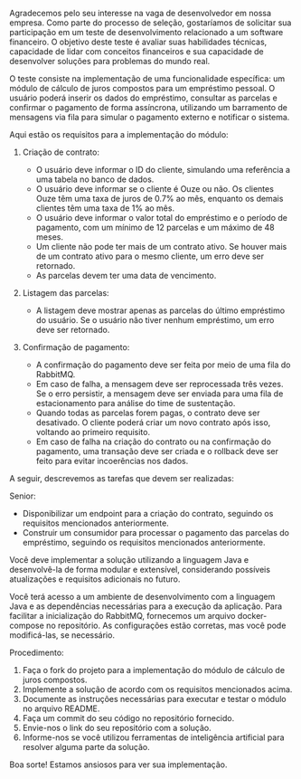 Agradecemos pelo seu interesse na vaga de desenvolvedor em nossa empresa. Como parte do processo de seleção, gostaríamos de solicitar sua participação em um teste de desenvolvimento relacionado a um software financeiro. O objetivo deste teste é avaliar suas habilidades técnicas, capacidade de lidar com conceitos financeiros e sua capacidade de desenvolver soluções para problemas do mundo real.

O teste consiste na implementação de uma funcionalidade específica: um módulo de cálculo de juros compostos para um empréstimo pessoal. O usuário poderá inserir os dados do empréstimo, consultar as parcelas e confirmar o pagamento de forma assíncrona, utilizando um barramento de mensagens via fila para simular o pagamento externo e notificar o sistema.

Aqui estão os requisitos para a implementação do módulo:

1. Criação de contrato:
    - O usuário deve informar o ID do cliente, simulando uma referência a uma tabela no banco de dados.
    - O usuário deve informar se o cliente é Ouze ou não. Os clientes Ouze têm uma taxa de juros de 0.7% ao mês, enquanto os demais clientes têm uma taxa de 1% ao mês.
    - O usuário deve informar o valor total do empréstimo e o período de pagamento, com um mínimo de 12 parcelas e um máximo de 48 meses.
    - Um cliente não pode ter mais de um contrato ativo. Se houver mais de um contrato ativo para o mesmo cliente, um erro deve ser retornado.
    - As parcelas devem ter uma data de vencimento.

2. Listagem das parcelas:
    - A listagem deve mostrar apenas as parcelas do último empréstimo do usuário. Se o usuário não tiver nenhum empréstimo, um erro deve ser retornado.

3. Confirmação de pagamento:
    - A confirmação do pagamento deve ser feita por meio de uma fila do RabbitMQ.
    - Em caso de falha, a mensagem deve ser reprocessada três vezes. Se o erro persistir, a mensagem deve ser enviada para uma fila de estacionamento para análise do time de sustentação.
    - Quando todas as parcelas forem pagas, o contrato deve ser desativado. O cliente poderá criar um novo contrato após isso, voltando ao primeiro requisito.
    - Em caso de falha na criação do contrato ou na confirmação do pagamento, uma transação deve ser criada e o rollback deve ser feito para evitar incoerências nos dados.

A seguir, descrevemos as tarefas que devem ser realizadas:

Senior:
- Disponibilizar um endpoint para a criação do contrato, seguindo os requisitos mencionados anteriormente.
- Construir um consumidor para processar o pagamento das parcelas do empréstimo, seguindo os requisitos mencionados anteriormente.


Você deve implementar a solução utilizando a linguagem Java e desenvolvê-la de forma modular e extensível, considerando possíveis atualizações e requisitos adicionais no futuro.

Você terá acesso a um ambiente de desenvolvimento com a linguagem Java e as dependências necessárias para a execução da aplicação. Para facilitar a inicialização do RabbitMQ, fornecemos um arquivo docker-compose no repositório. As configurações estão corretas, mas você pode modificá-las, se necessário.

Procedimento:

1. Faça o fork do projeto para a implementação do módulo de cálculo de juros compostos.
2. Implemente a solução de acordo com os requisitos mencionados acima.
3. Documente as instruções necessárias para executar e testar o módulo no arquivo README.
4. Faça um commit do seu código no repositório fornecido.
5. Envie-nos o link do seu repositório com a solução.
6. Informe-nos se você utilizou ferramentas de inteligência artificial para resolver alguma parte da solução.

Boa sorte! Estamos ansiosos para ver sua implementação.